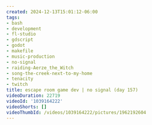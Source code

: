```yaml
---
created: 2024-12-13T15:01:12-06:00
tags:
- bash
- development
- fl-studio
- gdscript
- godot
- makefile
- music-production
- no-signal
- raiding-Aerze_the_Witch
- song-the-creek-next-to-my-home
- tenacity
- twitch
title: escape room game dev | no signal (day 157)
videoDuration: 22719
videoId: '1039164222'
videoShorts: []
videoThumbId: /videos/1039164222/pictures/1962192604
---
```

